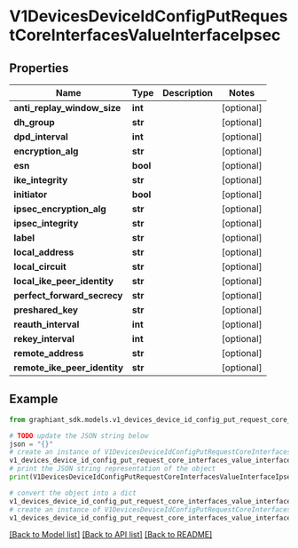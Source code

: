 # V1DevicesDeviceIdConfigPutRequestCoreInterfacesValueInterfaceIpsec


## Properties

Name | Type | Description | Notes
------------ | ------------- | ------------- | -------------
**anti_replay_window_size** | **int** |  | [optional] 
**dh_group** | **str** |  | [optional] 
**dpd_interval** | **int** |  | [optional] 
**encryption_alg** | **str** |  | [optional] 
**esn** | **bool** |  | [optional] 
**ike_integrity** | **str** |  | [optional] 
**initiator** | **bool** |  | [optional] 
**ipsec_encryption_alg** | **str** |  | [optional] 
**ipsec_integrity** | **str** |  | [optional] 
**label** | **str** |  | [optional] 
**local_address** | **str** |  | [optional] 
**local_circuit** | **str** |  | [optional] 
**local_ike_peer_identity** | **str** |  | [optional] 
**perfect_forward_secrecy** | **str** |  | [optional] 
**preshared_key** | **str** |  | [optional] 
**reauth_interval** | **int** |  | [optional] 
**rekey_interval** | **int** |  | [optional] 
**remote_address** | **str** |  | [optional] 
**remote_ike_peer_identity** | **str** |  | [optional] 

## Example

```python
from graphiant_sdk.models.v1_devices_device_id_config_put_request_core_interfaces_value_interface_ipsec import V1DevicesDeviceIdConfigPutRequestCoreInterfacesValueInterfaceIpsec

# TODO update the JSON string below
json = "{}"
# create an instance of V1DevicesDeviceIdConfigPutRequestCoreInterfacesValueInterfaceIpsec from a JSON string
v1_devices_device_id_config_put_request_core_interfaces_value_interface_ipsec_instance = V1DevicesDeviceIdConfigPutRequestCoreInterfacesValueInterfaceIpsec.from_json(json)
# print the JSON string representation of the object
print(V1DevicesDeviceIdConfigPutRequestCoreInterfacesValueInterfaceIpsec.to_json())

# convert the object into a dict
v1_devices_device_id_config_put_request_core_interfaces_value_interface_ipsec_dict = v1_devices_device_id_config_put_request_core_interfaces_value_interface_ipsec_instance.to_dict()
# create an instance of V1DevicesDeviceIdConfigPutRequestCoreInterfacesValueInterfaceIpsec from a dict
v1_devices_device_id_config_put_request_core_interfaces_value_interface_ipsec_from_dict = V1DevicesDeviceIdConfigPutRequestCoreInterfacesValueInterfaceIpsec.from_dict(v1_devices_device_id_config_put_request_core_interfaces_value_interface_ipsec_dict)
```
[[Back to Model list]](../README.md#documentation-for-models) [[Back to API list]](../README.md#documentation-for-api-endpoints) [[Back to README]](../README.md)


